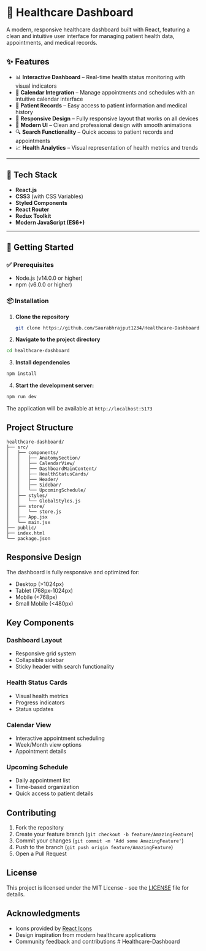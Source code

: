# 🏥 Healthcare Dashboard

A modern, responsive healthcare dashboard built with React, featuring a clean and intuitive user interface for managing patient health data, appointments, and medical records.

## ✨ Features

- 📊 **Interactive Dashboard** – Real-time health status monitoring with visual indicators  
- 📅 **Calendar Integration** – Manage appointments and schedules with an intuitive calendar interface  
- 🏥 **Patient Records** – Easy access to patient information and medical history  
- 📱 **Responsive Design** – Fully responsive layout that works on all devices  
- 🎨 **Modern UI** – Clean and professional design with smooth animations  
- 🔍 **Search Functionality** – Quick access to patient records and appointments  
- 📈 **Health Analytics** – Visual representation of health metrics and trends  

---

## 🧰 Tech Stack

- **React.js**
- **CSS3** (with CSS Variables)
- **Styled Components**
- **React Router**
- **Redux Toolkit**
- **Modern JavaScript (ES6+)**

---

## 🚀 Getting Started

### ✅ Prerequisites

- Node.js (v14.0.0 or higher)
- npm (v6.0.0 or higher)

### 📦 Installation

1. **Clone the repository**
   ```bash
   git clone https://github.com/Saurabhrajput1234/Healthcare-Dashboard.git


2. **Navigate to the project directory**
```bash
cd healthcare-dashboard
```

3. **Install dependencies**
```bash
npm install
```

4. **Start the development server:**
```bash
npm run dev
```

The application will be available at `http://localhost:5173`

## Project Structure

```
healthcare-dashboard/
├── src/
│   ├── components/
│   │   ├── AnatomySection/
│   │   ├── CalendarView/
│   │   ├── DashboardMainContent/
│   │   ├── HealthStatusCards/
│   │   ├── Header/
│   │   ├── Sidebar/
│   │   └── UpcomingSchedule/
│   ├── styles/
│   │   └── GlobalStyles.js
│   ├── store/
│   │   └── store.js
│   ├── App.jsx
│   └── main.jsx
├── public/
├── index.html
└── package.json
```

## Responsive Design

The dashboard is fully responsive and optimized for:
- Desktop (>1024px)
- Tablet (768px-1024px)
- Mobile (<768px)
- Small Mobile (<480px)

## Key Components

### Dashboard Layout
- Responsive grid system
- Collapsible sidebar
- Sticky header with search functionality

### Health Status Cards
- Visual health metrics
- Progress indicators
- Status updates

### Calendar View
- Interactive appointment scheduling
- Week/Month view options
- Appointment details

### Upcoming Schedule
- Daily appointment list
- Time-based organization
- Quick access to patient details

## Contributing

1. Fork the repository
2. Create your feature branch (`git checkout -b feature/AmazingFeature`)
3. Commit your changes (`git commit -m 'Add some AmazingFeature'`)
4. Push to the branch (`git push origin feature/AmazingFeature`)
5. Open a Pull Request

## License

This project is licensed under the MIT License - see the [LICENSE](LICENSE) file for details.

## Acknowledgments

- Icons provided by [React Icons](https://react-icons.github.io/react-icons/)
- Design inspiration from modern healthcare applications
- Community feedback and contributions
#   H e a l t h c a r e - D a s h b o a r d 
 
 
